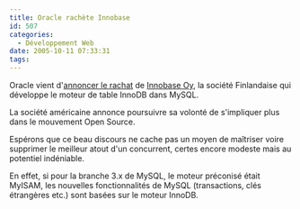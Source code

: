 ```yaml
---
title: Oracle rachète Innobase
id: 507
categories:
  - Développement Web
date: 2005-10-11 07:33:31
tags:
---
```


Oracle vient d'[annoncer le rachat](http://today.reuters.com/investing/financeArticle.aspx?type=mergersNews&amp;storyID=2005-10-07T190329Z_01_N07275430_RTRIDST_0_TECH-ORACLE-INNOBASE.XML) de [Innobase Oy](http://www.innodb.com/index.php), la société Finlandaise qui développe le moteur de table InnoDB dans MySQL.

La société américaine annonce poursuivre sa volonté de s'impliquer plus dans le mouvement Open Source.

Espérons que ce beau discours ne cache pas un moyen de maîtriser voire supprimer le meilleur atout d'un concurrent, certes encore modeste mais au potentiel indéniable.

En effet, si pour la branche 3.x de MySQL, le moteur préconisé était MyISAM, les nouvelles fonctionnalités de MySQL (transactions, clés étrangères etc.) sont basées sur le moteur InnoDB.